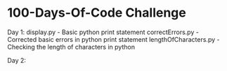 # 100-Days-Of-Code Challenge
Day 1:
    display.py - Basic python print statement
    correctErrors.py - Corrected basic errors in python print statement
    lengthOfCharacters.py - Checking the length of characters in python

Day 2:
